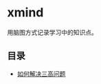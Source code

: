 # xmind
用脑图方式记录学习中的知识点。



## 目录

* [如何解决三高问题](https://mp.weixin.qq.com/s/sOmU5xQBYX0lY8qTeROKnQ)

  


